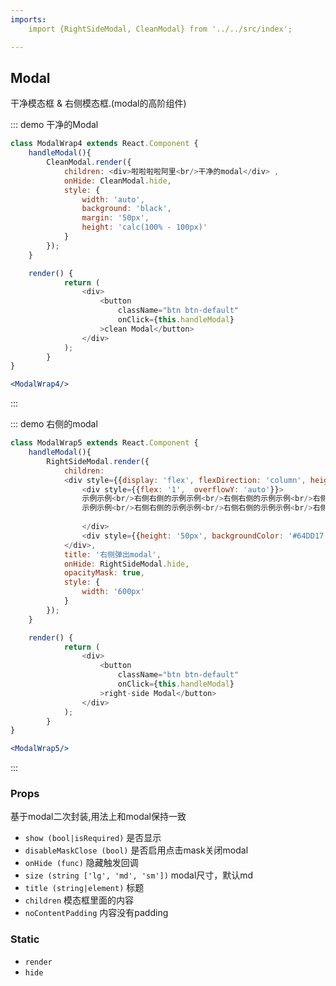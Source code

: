 ```yaml
---
imports:
    import {RightSideModal, CleanModal} from '../../src/index';

---
```

## Modal

干净模态框 & 右侧模态框.(modal的高阶组件)

::: demo 干净的Modal
```js
class ModalWrap4 extends React.Component {
    handleModal(){
        CleanModal.render({
            children: <div>啦啦啦啦阿里<br/>干净的modal</div> ,
            onHide: CleanModal.hide,
            style: {
                width: 'auto',
                background: 'black',
                margin: '50px',
                height: 'calc(100% - 100px)'
            }
        });
    }

    render() {
            return (
                <div>
                    <button
                        className="btn btn-default"
                        onClick={this.handleModal}
                    >clean Modal</button>
                </div>
            );
        }
}
```
```jsx
<ModalWrap4/>
```
:::

::: demo 右侧的modal
```js
class ModalWrap5 extends React.Component {
    handleModal(){
        RightSideModal.render({
            children: 
            <div style={{display: 'flex', flexDirection: 'column', height: '100%'}}>
                <div style={{flex: '1',  overflowY: 'auto'}}> 
                示例示例<br/>右侧右侧的示例示例<br/>右侧右侧的示例示例<br/>右侧右侧的示例示例<br/>右侧右侧的示例示例<br/>右侧右侧的示例示例<br/>右侧右侧的
                示例示例<br/>右侧右侧的示例示例<br/>右侧右侧的示例示例<br/>右侧右侧的示例示例<br/>右侧右侧的示例示例<br/>右侧右侧的示例示例<br/>右侧右侧的
             
                </div>
                <div style={{height: '50px', backgroundColor: '#64DD17'}}>btn</div>
            </div>,
            title: '右侧弹出modal',
            onHide: RightSideModal.hide,
            opacityMask: true,            
            style: {
                width: '600px'
            }
        });
    }

    render() {
            return (
                <div>
                    <button
                        className="btn btn-default"
                        onClick={this.handleModal}
                    >right-side Modal</button>
                </div>
            );
        }
}
```
```jsx
<ModalWrap5/>
```
:::

### Props
基于modal二次封装,用法上和modal保持一致
- `show (bool|isRequired)` 是否显示
- `disableMaskClose (bool)` 是否启用点击mask关闭modal
- `onHide (func)` 隐藏触发回调
- `size (string ['lg', 'md', 'sm'])` modal尺寸，默认md
- `title (string|element)` 标题
- `children` 模态框里面的内容
- `noContentPadding` 内容没有padding

### Static
- `render`
- `hide`